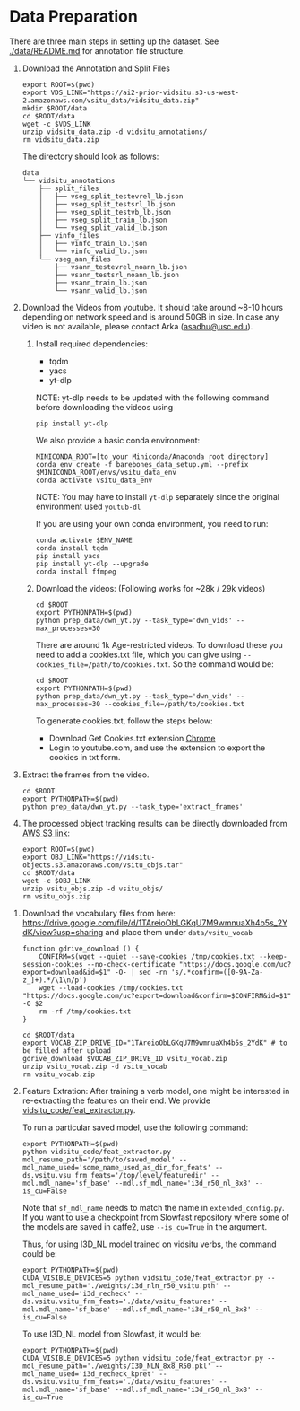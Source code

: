 # Data Preparation

There are three main steps in setting up the dataset. See [./data/README.md]('./data/README.md') for annotation file structure.

1.  Download the Annotation and Split Files
    ```
    export ROOT=$(pwd)
    export VDS_LINK="https://ai2-prior-vidsitu.s3-us-west-2.amazonaws.com/vsitu_data/vidsitu_data.zip"
    mkdir $ROOT/data
    cd $ROOT/data
    wget -c $VDS_LINK
    unzip vidsitu_data.zip -d vidsitu_annotations/
    rm vidsitu_data.zip
    ```

    The directory should look as follows:

    ```
    data
    └── vidsitu_annotations
        ├── split_files
        │   ├── vseg_split_testevrel_lb.json
        │   ├── vseg_split_testsrl_lb.json
        │   ├── vseg_split_testvb_lb.json
        │   ├── vseg_split_train_lb.json
        │   └── vseg_split_valid_lb.json
        ├── vinfo_files
        │   ├── vinfo_train_lb.json
        │   └── vinfo_valid_lb.json
        └── vseg_ann_files
            ├── vsann_testevrel_noann_lb.json
            ├── vsann_testsrl_noann_lb.json
            ├── vsann_train_lb.json
            └── vsann_valid_lb.json
    ```

1.  Download the Videos from youtube. It should take around ~8-10 hours depending on network speed and is around 50GB in size.
    In case any video is not available, please contact Arka (asadhu@usc.edu).

    1. Install required dependencies:

        - tqdm
        - yacs
        - yt-dlp

        NOTE: yt-dlp needs to be updated with the following command before downloading the videos using

        ```
        pip install yt-dlp
        ```

        We also provide a basic conda environment:
        ```
        MINICONDA_ROOT=[to your Miniconda/Anaconda root directory]
        conda env create -f barebones_data_setup.yml --prefix $MINICONDA_ROOT/envs/vsitu_data_env
        conda activate vsitu_data_env
        ```
        
        NOTE: You may have to install `yt-dlp` separately since the original environment used `youtub-dl` 

        If you are using your own conda environment, you need to run:
        ```
        conda activate $ENV_NAME
        conda install tqdm
        pip install yacs
        pip install yt-dlp --upgrade
        conda install ffmpeg
        ```

    1. Download the videos: (Following works for ~28k / 29k videos)
        ```
        cd $ROOT
        export PYTHONPATH=$(pwd)
        python prep_data/dwn_yt.py --task_type='dwn_vids' --max_processes=30
        ```

        There are around 1k Age-restricted videos. To download these you need to add a cookies.txt file, which you can give using `--cookies_file=/path/to/cookies.txt`. So the command would be:

        ```
        cd $ROOT
        export PYTHONPATH=$(pwd)
        python prep_data/dwn_yt.py --task_type='dwn_vids' --max_processes=30 --cookies_file=/path/to/cookies.txt
        ```


        To generate cookies.txt, follow the steps below:
        + Download Get Cookies.txt extension [Chrome](https://chrome.google.com/webstore/detail/get-cookiestxt/bgaddhkoddajcdgocldbbfleckgcbcid)
        + Login to youtube.com, and use the extension to export the cookies in txt form.


1.  Extract the frames from the video.

    ```
    cd $ROOT
    export PYTHONPATH=$(pwd)
    python prep_data/dwn_yt.py --task_type='extract_frames'
    ```

1. The processed object tracking results can be directly downloaded from [AWS S3 link](https://vidsitu-objects.s3.amazonaws.com/vsitu_objs.tar):
    ```
    export ROOT=$(pwd)
    export OBJ_LINK="https://vidsitu-objects.s3.amazonaws.com/vsitu_objs.tar"
    cd $ROOT/data
    wget -c $OBJ_LINK
    unzip vsitu_objs.zip -d vsitu_objs/
    rm vsitu_objs.zip
    ```

<!----/>
1.  Alternatively, you can skip the video download process and directly use the pre-extracted features from [google drive link](https://drive.google.com/file/d/1rBrRmew7Soul51MjLN6F55oTEzUfzyXv/view)

    To download directly on the remote, you can use the following convenience function

    ```
    function gdrive_download () {
        CONFIRM=$(wget --quiet --save-cookies /tmp/cookies.txt --keep-session-cookies --no-check-certificate "https://docs.google.com/uc?export=download&id=$1" -O- | sed -rn 's/.*confirm=([0-9A-Za-z_]+).*/\1\n/p')
        wget --load-cookies /tmp/cookies.txt "https://docs.google.com/uc?export=download&confirm=$CONFIRM&id=$1" -O $2
        rm -rf /tmp/cookies.txt
    }

    cd $ROOT/data
    export FEATURE_ZIP_DRIVE_ID="1rBrRmew7Soul51MjLN6F55oTEzUfzyXv" # to be filled after upload
    gdrive_download "1rBrRmew7Soul51MjLN6F55oTEzUfzyXv" vsitu_vidfeats_drive.zip
    unzip vsitu_vidfeats_drive.zip -d vsitu_vid_feats
    rm vsitu_vidfeats_drive.zip
    ```
<!--->

1. Download the vocabulary files from here: https://drive.google.com/file/d/1TAreioObLGKqU7M9wmnuaXh4b5s_2YdK/view?usp=sharing and place them under `data/vsitu_vocab`
    ```
    function gdrive_download () {
        CONFIRM=$(wget --quiet --save-cookies /tmp/cookies.txt --keep-session-cookies --no-check-certificate "https://docs.google.com/uc?export=download&id=$1" -O- | sed -rn 's/.*confirm=([0-9A-Za-z_]+).*/\1\n/p')
        wget --load-cookies /tmp/cookies.txt "https://docs.google.com/uc?export=download&confirm=$CONFIRM&id=$1" -O $2
        rm -rf /tmp/cookies.txt
    }

    cd $ROOT/data
    export VOCAB_ZIP_DRIVE_ID="1TAreioObLGKqU7M9wmnuaXh4b5s_2YdK" # to be filled after upload
    gdrive_download $VOCAB_ZIP_DRIVE_ID vsitu_vocab.zip
    unzip vsitu_vocab.zip -d vsitu_vocab
    rm vsitu_vocab.zip
    ```
    
1. Feature Extration: After training a verb model, one might be interested in re-extracting the features on their end. We provide [vidsitu_code/feat_extractor.py](vidsitu_code/feat_extractor.py). 

    To run a particular saved model, use the following command:
    ```
    export PYTHONPATH=$(pwd)
    python vidsitu_code/feat_extractor.py ----mdl_resume_path='/path/to/saved_model' --mdl_name_used='some_name_used_as_dir_for_feats' --ds.vsitu.vsu_frm_feats='/top/level/featuredir' --mdl.mdl_name='sf_base' --mdl.sf_mdl_name='i3d_r50_nl_8x8' --is_cu=False
    ```
    
    Note that `sf_mdl_name` needs to match the name in `extended_config.py`. If you want to use a checkpoint from Slowfast repository where some of the models are saved in caffe2, use `--is_cu=True` in the argument.
    
    Thus, for using I3D_NL model trained on vidsitu verbs, the command could be:
    ```
    export PYTHONPATH=$(pwd)
    CUDA_VISIBLE_DEVICES=5 python vidsitu_code/feat_extractor.py --mdl_resume_path='./weights/i3d_nln_r50_vsitu.pth' --mdl_name_used='i3d_recheck' --ds.vsitu.vsitu_frm_feats='./data/vsitu_features' --mdl.mdl_name='sf_base' --mdl.sf_mdl_name='i3d_r50_nl_8x8' --is_cu=False
    ```
    
    To use I3D_NL model from Slowfast, it would be:

    ```
    export PYTHONPATH=$(pwd)
    CUDA_VISIBLE_DEVICES=5 python vidsitu_code/feat_extractor.py --mdl_resume_path='./weights/I3D_NLN_8x8_R50.pkl' --mdl_name_used='i3d_recheck_kpret' --ds.vsitu.vsitu_frm_feats='./data/vsitu_features' --mdl.mdl_name='sf_base' --mdl.sf_mdl_name='i3d_r50_nl_8x8' --is_cu=True    
    ```


